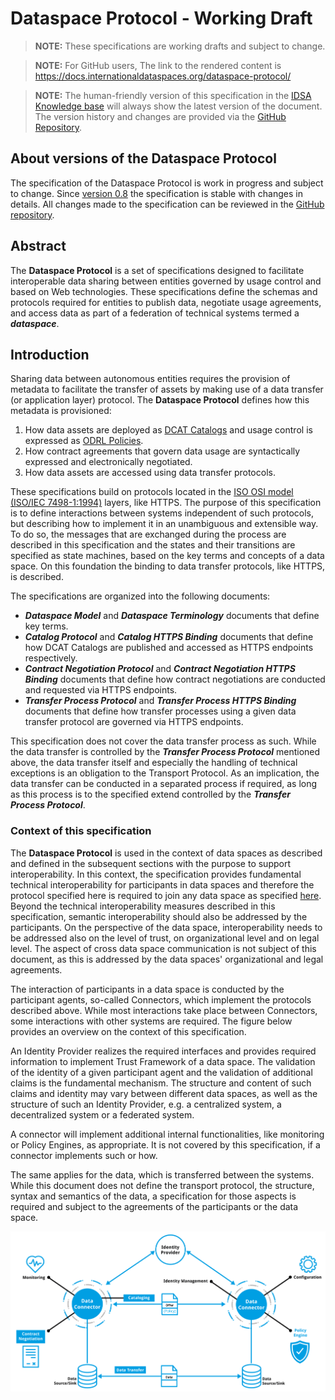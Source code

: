 # Dataspace Protocol - Working Draft

> __NOTE:__ These specifications are working drafts and subject to change.

> __NOTE:__ For GitHub users, The link to the rendered content is https://docs.internationaldataspaces.org/dataspace-protocol/

> __NOTE:__ The human-friendly version of this specification in the
> [IDSA Knowledge base](https://docs.internationaldataspaces.org/dataspace-protocol/)
> will always show the latest version of the document.
> The version history and changes are provided via the [GitHub Repository](https://github.com/International-Data-Spaces-Association/ids-specification/).

## About versions of the Dataspace Protocol

The specification of the Dataspace Protocol is work in progress and subject to change.
Since [version 0.8](https://github.com/International-Data-Spaces-Association/ids-specification/releases/tag/v0.8) the specification is stable with changes in details.
All changes made to the specification can be reviewed in the [GitHub repository](https://github.com/International-Data-Spaces-Association/ids-specification/).

## Abstract

The __Dataspace Protocol__ is a set of specifications designed to facilitate interoperable data sharing between entities governed by usage control and based on Web technologies. These specifications
define the schemas and protocols required for entities to publish data, negotiate usage agreements, and access data as part of a federation of technical systems termed a
__*dataspace*__.

## Introduction

Sharing data between autonomous entities requires the provision of metadata to facilitate the transfer of assets by making use of a data transfer (or application layer) protocol.
The __Dataspace Protocol__ defines how this metadata is provisioned:

1. How data assets are deployed as [DCAT Catalogs](https://www.w3.org/TR/vocab-dcat-3/) and usage control is expressed as [ODRL Policies](https://www.w3.org/TR/odrl-model/).
2. How contract agreements that govern data usage are syntactically expressed and electronically negotiated.
3. How data assets are accessed using data transfer protocols.

These specifications build on protocols located in the [ISO OSI   model (ISO/IEC 7498-1:1994)](https://www.iso.org/standard/20269.html) layers, like HTTPS.
The purpose of this specification is to define interactions between systems independent of such protocols, but describing how to implement it in an unambiguous and extensible way.
To do so, the messages that are exchanged during the process are described in this specification and the states and their transitions are specified as state machines, based on the key terms and concepts of a data space.
On this foundation the binding to data transfer protocols, like HTTPS, is described.

The specifications are organized into the following documents:

* __*Dataspace Model*__ and __*Dataspace Terminology*__ documents that define key terms.
* __*Catalog Protocol*__ and __*Catalog HTTPS Binding*__ documents that define how DCAT Catalogs are published and accessed as HTTPS endpoints respectively.
* __*Contract Negotiation Protocol*__ and __*Contract Negotiation HTTPS Binding*__ documents that define how contract negotiations are conducted and requested via HTTPS endpoints.
* __*Transfer Process Protocol*__ and __*Transfer Process HTTPS Binding*__ documents that define how transfer processes using a given data transfer protocol are governed via HTTPS
  endpoints.

This specification does not cover the data transfer process as such.
While the data transfer is controlled by the __*Transfer Process Protocol*__ mentioned above, the data transfer itself and especially the handling of technical exceptions is an obligation to the Transport Protocol.
As an implication, the data transfer can be conducted in a separated process if required, as long as this process is to the specified extend controlled by the __*Transfer Process Protocol*__.

### Context of this specification

The __Dataspace Protocol__ is used in the context of data spaces as described and defined in the subsequent sections with the purpose to support interoperability.
In this context, the specification provides fundamental technical interoperability for participants in data spaces and therefore the protocol specified here is required to join any data space as specified [here]().
Beyond the technical interoperability measures described in this specification, semantic interoperability should also be addressed by the participants. On the perspective of the data space, interoperability needs to be addressed also on the level of trust, on organizational level and on legal level.
The aspect of cross data space communication is not subject of this document, as this is addressed by the data spaces' organizational and legal agreements.

The interaction of participants in a data space is conducted by the participant agents, so-called Connectors, which implement the protocols described above.
While most interactions take place between Connectors, some interactions with other systems are required.
The figure below provides an overview on the context of this specification.

An Identity Provider realizes the required interfaces and provides required information to implement Trust Framework of a data space.
The validation of the identity of a given participant agent and the validation of additional claims is the fundamental mechanism. The structure and content of such claims and identity may vary between different data spaces, as well as the structure of such an Identity Provider, e.g. a centralized system, a decentralized system or a federated system.

A connector will implement additional internal functionalities, like monitoring or Policy Engines, as appropriate. It is not covered by this specification, if a connector implements such or how.

The same applies for the data, which is transferred between the systems. While this document does not define the transport protocol, the structure, syntax and semantics of the data, a specification for those aspects is required and subject to the agreements of the participants or the data space.

![Overview on protocol and context](./resources/figures/ProtocolOverview.png)
